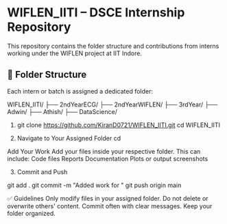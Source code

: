 # WIFLEN_IITI – DSCE Internship Repository

This repository contains the folder structure and contributions from interns working under the WIFLEN project at IIT Indore.

## 📁 Folder Structure

Each intern or batch is assigned a dedicated folder:

WIFLEN_IITI/
├── 2ndYearECG/
├── 2ndYearWIFLEN/
├── 3rdYear/
├── Adwin/
├── Athish/
├── DataScience/



1. git clone https://github.com/KiranD0721/WIFLEN_IITI.git
cd WIFLEN_IITI


2. Navigate to Your Assigned Folder
cd <your-folder-name>

Add Your Work
Add your files inside your respective folder. This can include:
Code files
Reports
Documentation
Plots or output screenshots

3. Commit and Push

git add .
git commit -m "Added work for <Your Name or Task>"
git push origin main


✅ Guidelines
Only modify files in your assigned folder.
Do not delete or overwrite others' content.
Commit often with clear messages.
Keep your folder organized.

